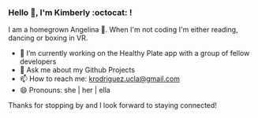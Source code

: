 ### Hello 👋, I'm Kimberly :octocat: ! 

I am a homegrown Angelina :seedling:. When I'm not coding I'm either reading, dancing or boxing in VR. 

- 🔭 I’m currently working on the Healthy Plate app with a group of fellow developers
- 💬 Ask me about my Github Projects
- 📫 How to reach me: krodriguez.ucla@gmail.com
- 😄 Pronouns: she | her | ella

Thanks for stopping by and I look forward to staying connected! 



<!--
**Kimberly-Rodriguez/Kimberly-Rodriguez** is a ✨ _special_ ✨ repository because its `README.md` (this file) appears on your GitHub profile.

Here are some ideas to get you started:

- 🔭 I’m currently working on Healthy Plate w/ a group of developers
- 🌱 I’m currently learning typescript 
- 👯 I’m looking to collaborate on projects that relate to data sharing 
- 💬 Ask me about my Github Projects
- 📫 How to reach me: kimrdgz.ucla@gmail.com
- 😄 Pronouns: she | her | ella
- ⚡ Fun fact: I have volcano boarded an active volcano
-->
